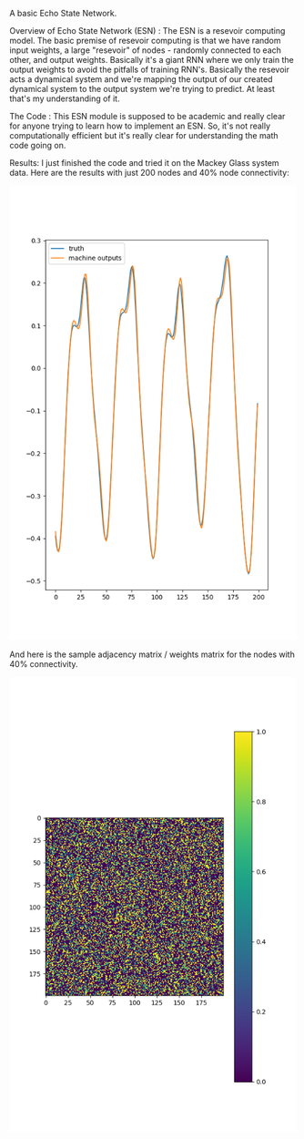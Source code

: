 A basic Echo State Network.

Overview of Echo State Network (ESN) :
    The ESN is a resevoir computing model. 
    The basic premise of resevoir computing is that we have random input weights,
    a large "resevoir" of nodes - randomly connected to each other, and output
    weights. Basically it's a giant RNN where we only train the output weights
    to avoid the pitfalls of training RNN's.
    Basically the resevoir acts a dynamical system and we're mapping the output
    of our created dynamical system to the output system we're trying to 
    predict. At least that's my understanding of it.
    
The Code :
    This ESN module is supposed to be academic and really clear for anyone
    trying to learn how to implement an ESN. So, it's not really 
    computationally efficient but it's really clear for understanding the 
    math code going on.

Results:
I just finished the code and tried it on the Mackey Glass system data.
Here are the results with just 200 nodes and 40% node connectivity:

![plotted output](readme_imgs/output_plotted.png)

And here is the sample adjacency matrix / weights matrix for the nodes
with 40% connectivity.

![adjacency matrix](readme_imgs/adj_matrix.png)

